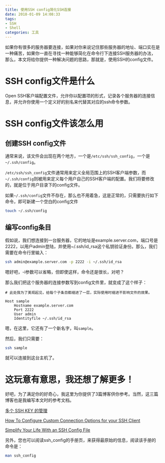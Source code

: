 ```yaml
---
title: 使用SSH config简化SSH连接
date: 2018-01-09 14:08:33
tags:
- SSH
- Shell
categories: 工具
---
```

如果你有很多的服务器要连接，如果对你来说记住那些服务器的地址、端口实在是一种痛苦，如果你一直在寻找一种能够简化在命令行下连接SSH服务器的办法，那么，本文将给你提供一种解决问题的思路，那就是，使用SSH的config文件。

<!--more-->

# SSH config文件是什么

Open SSH客户端配置文件，允许你以配置项的形式，记录各个服务器的连接信息，并允许你使用一个定义好的别名来代替其对应的ssh命令参数。

# SSH config文件该怎么用

## 创建SSH config文件

通常来说，该文件会出现在两个地方，一个是`/etc/ssh/ssh_config`，一个是`~/.ssh/config`。

`/etc/ssh/ssh_config`文件通常用来定义全局范围上的SSH客户端参数，而`~/.ssh/config`则被用来定义每个用户自己的SSH客户端的配置。我们将要修改的，就是位于用户目录下的config文件。

如果`~/.ssh/config`文件不存在，那么也不用着急，这是正常的，只需要执行如下命令，即可新建一个空白的config文件

```bash
touch ~/.ssh/config
```

## 编写config条目

假如说，我们想连接到一台服务器，它的地址是example.server.com，端口号是2222，以用户admin登陆，并使用~/.ssh/id_rsa这个私钥验证身份。那么，我们需要在命令行里输入：

```bash
ssh admin@example.server.com -p 2222 -i ~/.ssh/id_rsa
```

嗯好吧，-i参数可以省略，但即使这样，命令还是很长，对吧？

那么我们把这个服务器的连接参数写到config文件里，就变成了这个样子：

```config
# 此处我为了美观起见，给每个子条目都缩进了一层，实际使用时缩进不影响文件的效果。

Host sample
    Hostname example.server.com
    Port 2222
    User admin
    Identityfile ~/.ssh/id_rsa
```

嗯，在这里，它还有了一个新名字，叫`sample`。

然后，我们只需要：

```bash
ssh sample
```

就可以连接到这台主机了。

# 这玩意有意思，我还想了解更多！

好吧，为了满足你的好奇心，我这里为你提供了3篇博客供你参考。当然，这三篇博客也是我编写本文时的参考文档。

[多个 SSH KEY 的管理](https://www.zybuluo.com/yangfch3/note/172120)

[How To Configure Custom Connection Options for your SSH Client](https://www.digitalocean.com/community/tutorials/how-to-configure-custom-connection-options-for-your-ssh-client)

[Simplify Your Life With an SSH Config File](http://nerderati.com/2011/03/17/simplify-your-life-with-an-ssh-config-file/)

另外，您也可以阅读ssh_config的手册页，来获得最原始的信息，阅读该手册的命令是：

```bash
man ssh_config
```
